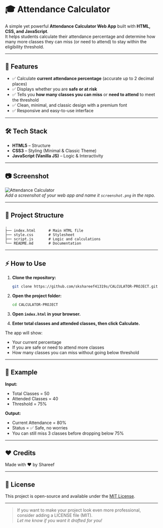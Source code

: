 # 🎓 Attendance Calculator

A simple yet powerful **Attendance Calculator Web App** built with **HTML, CSS, and JavaScript**.  
It helps students calculate their attendance percentage and determine how many more classes they can miss (or need to attend) to stay within the eligibility threshold.

---

## 🚀 Features
- ✅ Calculate **current attendance percentage** (accurate up to 2 decimal places)  
- ✅ Displays whether you are **safe or at risk**  
- ✅ Tells you **how many classes you can miss** or **need to attend** to meet the threshold  
- ✅ Clean, minimal, and classic design with a premium font  
- ✅ Responsive and easy-to-use interface  

---

## 🛠️ Tech Stack
- **HTML5** – Structure  
- **CSS3** – Styling (Minimal & Classic Theme)  
- **JavaScript (Vanilla JS)** – Logic & Interactivity  

---

## 📷 Screenshot

![Attendance Calculator](./screenshot.png)  
*Add a screenshot of your web app and name it `screenshot.png` in the repo.*

---

## 📂 Project Structure

```
.
├── index.html      # Main HTML file
├── style.css       # Stylesheet
├── script.js       # Logic and calculations
└── README.md       # Documentation
```

---

## ⚡ How to Use

1. **Clone the repository:**

   ```bash
   git clone https://github.com/skshareef41319s/CALCULATOR-PROJECT.git
   ```

2. **Open the project folder:**
   ```bash
   cd CALCULATOR-PROJECT
   ```

3. **Open `index.html` in your browser.**

4. **Enter total classes and attended classes, then click Calculate.**

The app will show:
- Your current percentage
- If you are safe or need to attend more classes
- How many classes you can miss without going below threshold

---

## 📌 Example

**Input:**
- Total Classes = 50
- Attended Classes = 40
- Threshold = 75%

**Output:**
- Current Attendance = 80%
- Status = ✅ Safe, no worries
- You can still miss 3 classes before dropping below 75%

---

## ❤️ Credits

Made with ❤️ by Shareef

---

## 📜 License

This project is open-source and available under the [MIT License](./LICENSE).

---

> If you want to make your project look even more professional, consider adding a LICENSE file (MIT).  
> *Let me know if you want it drafted for you!*
